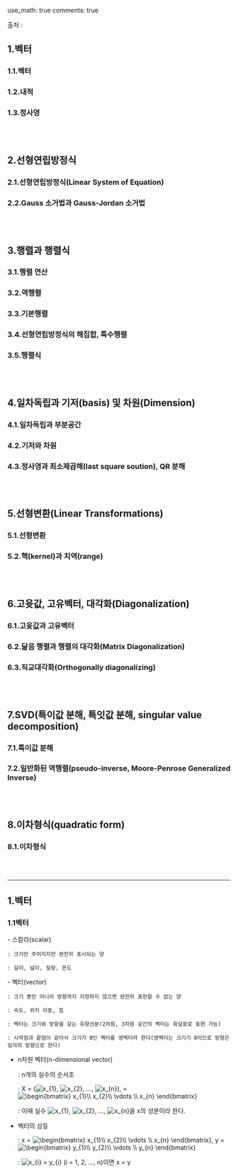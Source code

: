 use_math: true 
comments: true

출처 : 


## 1.벡터

### 1.1.벡터

### 1.2.내적

### 1.3.정사영

<br/>
<br/>

## 2.선형연립방정식

### 2.1.선형연립방정식(Linear System of Equation)

### 2.2.Gauss 소거법과 Gauss-Jordan 소거법

<br/>
<br/>

## 3.행렬과 행렬식

### 3.1.행렬 연산

### 3.2.역행렬

### 3.3.기본행렬

### 3.4.선형연립방정식의 해집합, 특수행렬

### 3.5.행렬식

<br/>
<br/>

## 4.일차독립과 기저(basis) 및 차원(Dimension)

### 4.1.일차독립과 부분공간

### 4.2.기저와 차원

### 4.3.정사영과 최소제곱해(last square soution), QR 분해

<br/>
<br/>

## 5.선형변환(Linear Transformations)

### 5.1.선형변환

### 5.2.핵(kernel)과 치역(range)

<br/>
<br/>

## 6.고윳값, 고유벡터, 대각화(Diagonalization)

### 6.1.고윳값과 고유벡터

### 6.2.닮음 행렬과 행렬의 대각화(Matrix Diagonalization)

### 6.3.직교대각화(Orthogonally diagonalizing)

<br/>
<br/>

## 7.SVD(특이값 분해, 특잇값 분해, singular value decomposition)

### 7.1.특이값 분해

### 7.2.일반화된 역행렬(pseudo-inverse, Moore-Penrose Generalized Inverse)

<br/>
<br/>

## 8.이차형식(quadratic form)

### 8.1.이차형식

<br/>
<br/>

---

## 1.벡터

### 1.1벡터

\- 스칼라(scalar)

    : 크기만 주어지지만 완전히 표시되는 양

    : 길이, 넓이, 질량, 온도


\- 벡터(vector)

    : 크기 뿐만 아니라 방향까지 지정하지 않으면 완전히 표현할 수 없는 양
   
    : 속도, 위치 이동, 힘

    : 벡터는 크기와 방향을 갖는 유향선분(2차원, 3차원 공간의 벡터는 화살표로 표현 가능)

    : 시작점과 끝점이 같아서 크기가 0인 벡터를 영벡터라 한다(영벡터는 크기기 0이므로 방향은 임의의 방향으로 한다)
    
    
 * n차원 벡터(n-dimensional vector)
 
    : n개의 실수의 순서조
    
    : X = (<img src="https://latex.codecogs.com/gif.latex?x_{1}" title="x_{1}" />, <img src="https://latex.codecogs.com/gif.latex?x_{2}" title="x_{2}" />, ..., <img src="https://latex.codecogs.com/gif.latex?x_{n}" title="x_{n}" />), = <img src="https://latex.codecogs.com/gif.latex?\begin{bmatrix}&space;x_{1}\\&space;x_{2}\\&space;\vdots&space;\\&space;x_{n}&space;\end{bmatrix}" title="\begin{bmatrix} x_{1}\\ x_{2}\\ \vdots \\ x_{n} \end{bmatrix}" />
    
    : 이때 실수 <img src="https://latex.codecogs.com/gif.latex?x_{1}" title="x_{1}" />, <img src="https://latex.codecogs.com/gif.latex?x_{2}" title="x_{2}" />, ..., <img src="https://latex.codecogs.com/gif.latex?x_{n}" title="x_{n}" />을 x의 성분이라 한다.


* 벡터의 상등

    : x = <img src="https://latex.codecogs.com/gif.latex?\begin{bmatrix}&space;x_{1}\\&space;x_{2}\\&space;\vdots&space;\\&space;x_{n}&space;\end{bmatrix}" title="\begin{bmatrix} x_{1}\\ x_{2}\\ \vdots \\ x_{n} \end{bmatrix}" />, y = <img src="https://latex.codecogs.com/gif.latex?\begin{bmatrix}&space;y_{1}\\&space;y_{2}\\&space;\vdots&space;\\&space;y_{n}&space;\end{bmatrix}" title="\begin{bmatrix} y_{1}\\ y_{2}\\ \vdots \\ y_{n} \end{bmatrix}" />
    
    : <img src="https://latex.codecogs.com/gif.latex?x_{i}&space;=&space;y_{i}" title="x_{i} = y_{i}" /> (i = 1, 2, ..., n)이면 x = y
